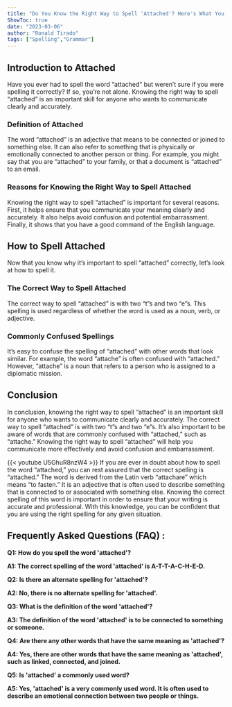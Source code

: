 ```yaml
---
title: "Do You Know the Right Way to Spell 'Attached'? Here's What You Need to Know!"
ShowToc: true 
date: "2023-03-06"
author: "Ronald Tirado" 
tags: ["Spelling","Grammar"]
---
```

## Introduction to Attached

Have you ever had to spell the word “attached” but weren’t sure if you were spelling it correctly? If so, you’re not alone. Knowing the right way to spell “attached” is an important skill for anyone who wants to communicate clearly and accurately.

### Definition of Attached

The word “attached” is an adjective that means to be connected or joined to something else. It can also refer to something that is physically or emotionally connected to another person or thing. For example, you might say that you are “attached” to your family, or that a document is “attached” to an email.

### Reasons for Knowing the Right Way to Spell Attached

Knowing the right way to spell “attached” is important for several reasons. First, it helps ensure that you communicate your meaning clearly and accurately. It also helps avoid confusion and potential embarrassment. Finally, it shows that you have a good command of the English language.

## How to Spell Attached

Now that you know why it’s important to spell “attached” correctly, let’s look at how to spell it.

### The Correct Way to Spell Attached

The correct way to spell “attached” is with two “t”s and two “e”s. This spelling is used regardless of whether the word is used as a noun, verb, or adjective.

### Commonly Confused Spellings

It’s easy to confuse the spelling of “attached” with other words that look similar. For example, the word “attache” is often confused with “attached.” However, “attache” is a noun that refers to a person who is assigned to a diplomatic mission.

## Conclusion

In conclusion, knowing the right way to spell “attached” is an important skill for anyone who wants to communicate clearly and accurately. The correct way to spell “attached” is with two “t”s and two “e”s. It’s also important to be aware of words that are commonly confused with “attached,” such as “attache.” Knowing the right way to spell “attached” will help you communicate more effectively and avoid confusion and embarrassment.

{{< youtube U5GhuR8nzW4 >}} 
If you are ever in doubt about how to spell the word “attached,” you can rest assured that the correct spelling is “attached.” The word is derived from the Latin verb “attachare” which means “to fasten.” It is an adjective that is often used to describe something that is connected to or associated with something else. Knowing the correct spelling of this word is important in order to ensure that your writing is accurate and professional. With this knowledge, you can be confident that you are using the right spelling for any given situation.

## Frequently Asked Questions (FAQ) :
**Q1: How do you spell the word 'attached'?**

**A1: The correct spelling of the word 'attached' is A-T-T-A-C-H-E-D.**

**Q2: Is there an alternate spelling for 'attached'?**

**A2: No, there is no alternate spelling for 'attached'.**

**Q3: What is the definition of the word 'attached'?**

**A3: The definition of the word 'attached' is to be connected to something or someone.**

**Q4: Are there any other words that have the same meaning as 'attached'?**

**A4: Yes, there are other words that have the same meaning as 'attached', such as linked, connected, and joined.**

**Q5: Is 'attached' a commonly used word?**

**A5: Yes, 'attached' is a very commonly used word. It is often used to describe an emotional connection between two people or things.**





